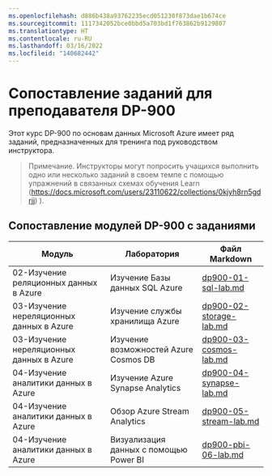 ```yaml
---
ms.openlocfilehash: d886b438a93762235ecd051230f873dae1b674ce
ms.sourcegitcommit: 1117342052bce0bbd5a703bd1f763862b9129807
ms.translationtype: HT
ms.contentlocale: ru-RU
ms.lasthandoff: 03/16/2022
ms.locfileid: "140682442"
---
```

# <a name="dp-900-trainer-lab-mapping"></a>Сопоставление заданий для преподавателя DP-900

Этот курс DP-900 по основам данных Microsoft Azure имеет ряд заданий, предназначенных для тренинга под руководством инструктора. 

> Примечание. Инструкторы могут попросить учащихся выполнить одно или несколько заданий в своем темпе с помощью упражнений в связанных схемах обучения Learn (https://docs.microsoft.com/users/23110622/collections/0kjyh8rn5gdrjj) ). 

## <a name="dp-900-module-mapping-to-labs"></a>Сопоставление модулей DP-900 с заданиями

| Модуль | Лаборатория | Файл Markdown |
| --- | --- | --- |
| 02-Изучение реляционных данных в Azure | Изучение Базы данных SQL Azure | [dp900-01-sql-lab.md](https://github.com/MicrosoftLearning/DP-900T00A-Azure-Data-Fundamentals/blob/master/Instructions/Labs/dp900-01-sql-lab.md) |
| 03-Изучение нереляционных данных в Azure | Изучение службы хранилища Azure | [dp900-02-storage-lab.md](https://github.com/MicrosoftLearning/DP-900T00A-Azure-Data-Fundamentals/blob/master/Instructions/Labs/dp900-02-storage-lab.md) |
| 03-Изучение нереляционных данных в Azure| Изучение возможностей Azure Cosmos DB  | [dp900-03-cosmos-lab.md](https://github.com/MicrosoftLearning/DP-900T00A-Azure-Data-Fundamentals/blob/master/Instructions/Labs/dp900-03-cosmos-lab.md) |
| 04-Изучение аналитики данных в Azure | Изучение Azure Synapse Analytics | [dp900-04-synapse-lab.md](https://github.com/MicrosoftLearning/DP-900T00A-Azure-Data-Fundamentals/blob/master/Instructions/Labs/dp900-04-synapse-lab.md) |
| 04-Изучение аналитики данных в Azure | Обзор Azure Stream Analytics | [dp900-05-stream-lab.md](https://github.com/MicrosoftLearning/DP-900T00A-Azure-Data-Fundamentals/blob/master/Instructions/Labs/dp900-05-stream-lab.md) |
| 04-Изучение аналитики данных в Azure | Визуализация данных с помощью Power BI | [dp900-pbi-06-lab.md](https://github.com/MicrosoftLearning/DP-900T00A-Azure-Data-Fundamentals/blob/master/Instructions/Labs/dp900-pbi-06-lab.md) |
